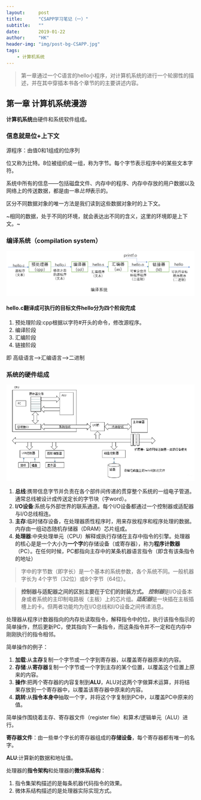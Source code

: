 ```yaml
---
layout:     post
title:      "CSAPP学习笔记（一）"
subtitle:   ""
date:       2019-01-22
author:     "HK"
header-img: "img/post-bg-CSAPP.jpg"
tags:
    - 计算机系统
---
```


>第一章通过一个C语言的hello小程序，对计算机系统的进行一个轮廓性的描述，并在其中穿插本书各个章节的的主要讲述内容。

## 第一章 计算机系统漫游

**计算机系统**由硬件和系统软件组成。

### 信息就是位+上下文

源程序：由值0和1组成的位序列

位又称为比特。8位被组织成一组，称为字节。每个字节表示程序中的某些文本字符。

系统中所有的信息——包括磁盘文件、内存中的程序、内存中存放的用户数据以及网络上的传送数据，都是由一串*比特*表示的。

区分不同数据对象的唯一方法是我们读到这些数据对象时的上下文。

~相同的数据，处于不同的环境，就会表达出不同的含义，这里的环境即是上下文。~

### 编译系统（compilation system）

![img](https://github.com/Hkaren78/Hkaren78.github.io/raw/master/img/in-post/CSAPP1/cs.png)

#### hello.c翻译成可执行的目标文件hello分为四个阶段完成

1. 预处理阶段:cpp根据以字符#开头的命令，修改源程序。
2. 编译阶段
3. 汇编阶段
4. 链接阶段

即 高级语言—>汇编语言—>二进制

### 系统的硬件组成

![img](https://github.com/Hkaren78/Hkaren78.github.io/raw/master/img/in-post/CSAPP1/post-bg-system.jpg)

1. **总线**:携带信息字节并负责在各个部件间传递的贯穿整个系统的一组电子管道。通常总线被设计成传送定长的字节块（字word）。
2. **I/O设备**:系统与外部世界的联系通道。每个I/O设备都通过一个控制器或适配器与I/O总线相连。
3. **主存**:临时储存设备，在处理器质性程序时，用来存放程序和程序处理的数据。内存由一组动态随机存储器（DRAM）芯片组成。
4. **处理器**:中央处理单元（CPU）解释或执行存储在主存中指令的引擎。处理器的核心是是一个大小为**一个字**的存储设备（或寄存器），称为**程序计数器**（PC）。在任何时候，PC都指向主存中的某条机器语言指令（即含有该条指令的地址）

>字中的字节数（即字长）是一个基本的系统参数，各个系统不同。一般机器字长为 4个字节（32位）或8个字节（64位）。

>**控制器与适配器之间的区别主要在于它们的封装方式。** ***控制器***是I/O设备本身或者系统的主印制电路板（主板）上的芯片组。***适配器***是一块插在主板插槽上的卡。但两者功能均为在I/O总线和I/O设备之间传递消息。

处理器从程序计数器指向的内存处读取指令，解释指令中的位，执行该指令指示的简单操作，然后更新PC，使其指向下一条指令，而这条指令并不一定和在内存中刚刚执行的指令相邻。

简单操作的例子：
1. **加载**:从**主存**复制一个字节或一个字到寄存器，以覆盖寄存器原来的内容。
2. **存储**:从**寄存器**复制一个字节或一个字到主存的某个位置，以覆盖这个位置上原来的内容。
3. **操作**:把两个寄存器的内容复制到**ALU**，ALU对这两个字做算术运算，并将结果存放到一个寄存器中，以覆盖该寄存器中原来的内容。
4. **跳转**:从**指令本身中**抽取一个字，并将这个字复制到PC中，以覆盖PC中原来的值。

简单操作围绕着主存、寄存器文件（register file）和算术/逻辑单元（ALU）进行。

**寄存器文件**：由一些单个字长的寄存器组成的**存储设备**，每个寄存器都有唯一的名字。

**ALU**:计算新的数据和地址值。

处理器的**指令架构**和处理器的**微体系结构**：
1. 指令集架构描述的是每条机器代码指令的效果。
2. 微体系结构描述的是处理器实际实现方式。
